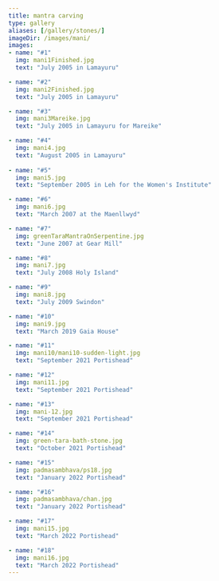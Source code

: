 ```yaml
---
title: mantra carving
type: gallery
aliases: [/gallery/stones/]
imageDir: /images/mani/
images:
- name: "#1"
  img: mani1Finished.jpg
  text: "July 2005 in Lamayuru"

- name: "#2"
  img: mani2Finished.jpg
  text: "July 2005 in Lamayuru"

- name: "#3"
  img: mani3Mareike.jpg
  text: "July 2005 in Lamayuru for Mareike"

- name: "#4"
  img: mani4.jpg
  text: "August 2005 in Lamayuru"
    
- name: "#5"
  img: mani5.jpg
  text: "September 2005 in Leh for the Women's Institute"

- name: "#6"
  img: mani6.jpg
  text: "March 2007 at the Maenllwyd"

- name: "#7"
  img: greenTaraMantraOnSerpentine.jpg
  text: "June 2007 at Gear Mill"

- name: "#8"
  img: mani7.jpg
  text: "July 2008 Holy Island"

- name: "#9" 
  img: mani8.jpg
  text: "July 2009 Swindon"

- name: "#10"
  img: mani9.jpg
  text: "March 2019 Gaia House"

- name: "#11"
  img: mani10/mani10-sudden-light.jpg
  text: "September 2021 Portishead"

- name: "#12"
  img: mani11.jpg
  text: "September 2021 Portishead"

- name: "#13"
  img: mani-12.jpg
  text: "September 2021 Portishead"

- name: "#14"
  img: green-tara-bath-stone.jpg
  text: "October 2021 Portishead"

- name: "#15"
  img: padmasambhava/ps18.jpg
  text: "January 2022 Portishead"

- name: "#16"
  img: padmasambhava/chan.jpg
  text: "January 2022 Portishead"

- name: "#17"
  img: mani15.jpg
  text: "March 2022 Portishead"

- name: "#18"
  img: mani16.jpg
  text: "March 2022 Portishead"
---
```


